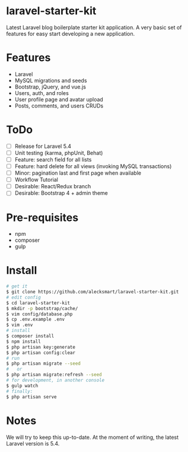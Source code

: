 # laravel-starter-kit

Latest Laravel blog boilerplate starter kit application. A very basic set of features for easy start developing a new application.

# Features

* Laravel
* MySQL migrations and seeds
* Bootstrap, jQuery, and vue.js
* Users, auth, and roles
* User profile page and avatar upload
* Posts, comments, and users CRUDs

# ToDo

- [ ] Release for Laravel 5.4
- [ ] Unit testing (karma, phpUnit, Behat)
- [ ] Feature: search field for all lists
- [ ] Feature: hard delete for all views (invoking MySQL transactions)
- [ ] Minor: pagination last and first page when available
- [ ] Workflow Tutorial
- [ ] Desirable: React/Redux branch
- [ ] Desirable: Bootstrap 4 + admin theme

# Pre-requisites

 * npm
 * composer
 * gulp

# Install

```bash
# get it
$ git clone https://github.com/alecksmart/laravel-starter-kit.git
# edit config
$ cd laravel-starter-kit
$ mkdir -p bootstrap/cache/
$ vim config/database.php
$ cp .env.example .env
$ vim .env
# install
$ composer install
$ npm install
$ php artisan key:generate
$ php artisan config:clear
# run
$ php artisan migrate --seed
#   or
$ php artisan migrate:refresh --seed
# for development, in another console
$ gulp watch
# finally:
$ php artisan serve
```

# Notes

We will try to keep this up-to-date. At the moment of writing, the latest Laravel version is 5.4.